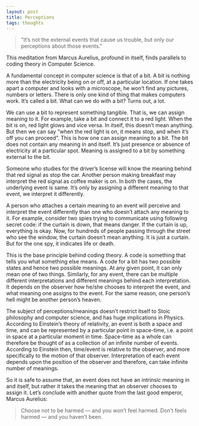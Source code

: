 ```yaml
---
layout: post
title: Perceptions
tags: thoughts
---
```


> "It’s not the external events that cause us trouble, but only our perceptions about those events." 

This meditation from Marcus Aurelius, profound in itself, finds parallels to coding theory in Computer Science.

A fundamental concept in computer science is that of a bit. A bit is nothing more than the electricity being on or off, at a particular location. If one takes apart a computer and looks with a microscope, he won’t find any pictures, numbers or letters. There is only one kind of thing that makes computers work. It’s called a bit. What can we do with a bit? Turns out, a lot.

We can use a bit to represent something tangible. That is, we can assign meaning to it. For example, take a bit and connect it to a red light. When the bit is on, red light glows and vice versa. In itself, this doesn’t mean anything. But then we can say “when the red light is on, it means stop, and when it’s off you can proceed”. This is how one can assign meaning to a bit. The bit does not contain any meaning in and itself. It’s just presence or absence of electricity at a particular spot. Meaning is assigned to a bit by something external to the bit.

Someone who studies for the driver’s license will know the meaning behind that red signal as stop the car. Another person making breakfast may interpret the red signal as coffee maker is on. In both the cases, the underlying event is same. It’s only by assigning a different meaning to that event, we interpret it differently.

A person who attaches a certain meaning to an event will perceive and interpret the event differently than one who doesn’t attach any meaning to it. For example, consider two spies trying to communicate using following secret code: if the curtain is down, that means danger. If the curtain is up, everything is okay. Now, for hundreds of people passing through the street who see the window, the curtain doesn’t mean anything. It is just a curtain. But for the one spy, it indicates life or death.

This is the base principle behind coding theory. A code is something that tells you what something else means. A code for a bit has two possible states and hence two possible meanings. At any given point, it can only mean one of two things. Similarly, for any event, there can be multiple different interpretations and different meanings behind each interpretation. It depends on the observer how he/she chooses to interpret the event, and what meaning one assigns to the event. For the same reason, one person’s hell might be another person’s heaven.

The subject of perceptions/meanings doesn’t restrict itself to Stoic philosophy and computer science, and has huge implications in Physics. According to Einstein’s theory of relativity, an event is both a space and time, and can be represented by a particular point in space-time, i.e. a point in space at a particular moment in time. Space-time as a whole can therefore be thought of as a collection of an infinite number of events. According to Einstein then, time/event is relative to the observer, and more specifically to the motion of that observer. Interpretation of each event depends upon the position of the observer and therefore, can take infinite number of meanings.

So it is safe to assume that, an event does not have an intrinsic meaning in and itself, but rather it takes the meaning that an observer chooses to assign it. Let’s conclude with another quote from the last good emperor, Marcus Aurelius:

> Choose not to be harmed — and you won’t feel harmed. Don’t feels harmed — and you haven’t been.
